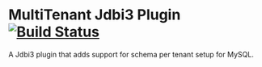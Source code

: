 # MultiTenant Jdbi3 Plugin [![Build Status](https://travis-ci.org/junkfactory/mt-jdbi3-plugin.svg?branch=master)](https://travis-ci.org/junkfactory/mt-jdbi3-plugin)

A Jdbi3 plugin that adds support for schema per tenant setup for MySQL.